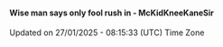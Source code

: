 #### Wise man says only fool rush in - McKidKneeKaneSir
Updated on 27/01/2025 - 08:15:33 (UTC) Time Zone
